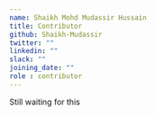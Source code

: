 ```yaml
---
name: Shaikh Mohd Mudassir Hussain
title: Contributor
github: Shaikh-Mudassir
twitter: ""
linkedin: ""
slack: ""
joining_date: ""
role : contributor
---
```


Still waiting for this
